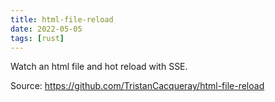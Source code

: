 ```yaml
---
title: html-file-reload
date: 2022-05-05
tags: [rust]
---
```


Watch an html file and hot reload with SSE.

Source: https://github.com/TristanCacqueray/html-file-reload
